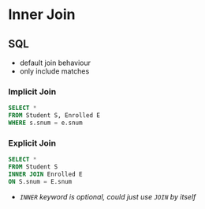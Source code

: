 # Inner Join
## SQL
- default join behaviour
- only include matches
### Implicit Join
```sql
SELECT *
FROM Student S, Enrolled E
WHERE s.snum = e.snum
```
### Explicit Join
```sql
SELECT *
FROM Student S
INNER JOIN Enrolled E
ON S.snum = E.snum
```
- *`INNER` keyword is optional, could just use `JOIN` by itself*